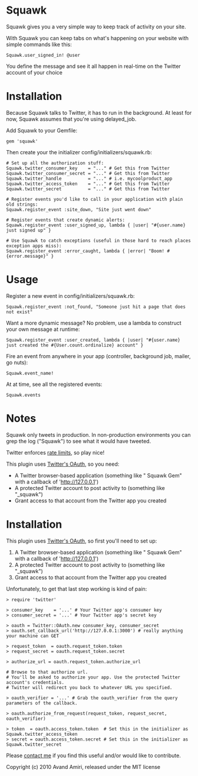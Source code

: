 Squawk
==================

Squawk gives you a very simple way to keep track of activity on your site.

With Squawk you can keep tabs on what's happening on your website with simple commands like this:

    Squawk.user_signed_in! @user

You define the message and see it all happen in real-time on the Twitter account of your choice

Installation
============
Because Squawk talks to Twitter, it has to run in the background. At least for now, Squawk assumes that you're using delayed_job.

Add Squawk to your Gemfile:

    gem 'squawk'

Then create your the initializer config/initializers/squawk.rb:

    # Set up all the authorization stuff:
    Squawk.twitter_consumer_key    = "..." # Get this from Twitter
    Squawk.twitter_consumer_secret = "..." # Get this from Twitter
    Squawk.twitter_handle          = "..." # i.e. mycoolproduct_app
    Squawk.twitter_access_token    = "..." # Get this from Twitter
    Squawk.twitter_secret          = "..." # Get this from Twitter

    # Register events you'd like to call in your application with plain old strings:
    Squawk.register_event :site_down, "Site just went down"

    # Register events that create dynamic alerts:
    Squawk.register_event :user_signed_up, lambda { |user| "#{user.name} just signed up" }

    # Use Squawk to catch exceptions (useful in those hard to reach places exception apps miss):
    Squawk.register_event :error_caught, lambda { |error| "Boom! #{error.message}" }

Usage
=====
    
Register a new event in config/initializers/squawk.rb:

    Squawk.register_event :not_found, "Someone just hit a page that does not exist"

Want a more dynamic message? No problem, use a lambda to construct your own message at runtime:

    Squawk.register_event :user_created, lambda { |user| "#{user.name} just created the #{User.count.ordinalize} account" }

Fire an event from anywhere in your app (controller, background job, mailer, go nuts):

    Squawk.event_name!

At at time, see all the registered events:

    Squawk.events

Notes
=====

Squawk only tweets in production. In non-production environments you can grep the log ("Squawk") to see what it would have tweeted.

Twitter enforces [rate limits](http://apiwiki.twitter.com/Rate-limiting), so play nice!

This plugin uses [Twitter's OAuth](http://dev.twitter.com/pages/oauth_faq), so you need:

* A Twitter browser-based application (something like "<your app name> Squawk Gem" with a callback of 'http://127.0.0.1')
* A protected Twitter account to post activity to (something like "<your app name>_squawk")
* Grant access to that account from the Twitter app you created

Installation
============

This plugin uses [Twitter's OAuth](http://dev.twitter.com/pages/oauth_faq), so first you'll need to set up:

1. A Twitter browser-based application (something like "<your app name> Squawk Gem" with a callback of 'http://127.0.0.1')
2. A protected Twitter account to post activity to (something like "<your app name>_squawk")
3. Grant access to that account from the Twitter app you created

Unfortunately, to get that last step working is kind of pain:

    > require 'twitter'
    
    > consumer_key    = '...' # Your Twitter app's consumer key
    > consumer_secret = '...' # Your Twitter app's secret key
    
    > oauth = Twitter::OAuth.new consumer_key, consumer_secret
    > oauth.set_callback_url('http://127.0.0.1:3000') # really anything your machine can GET
    
    > request_token  = oauth.request_token.token
    > request_secret = oauth.request_token.secret
    
    > authorize_url = oauth.request_token.authorize_url
    
    # Browse to that authorize url.
    # You'll be asked to authorize your app. Use the protected Twitter account's credentials.
    # Twitter will redirect you back to whatever URL you specified.
    
    > oauth_verifier = '...' # Grab the oauth_verifier from the query parameters of the callback.
    
    > oauth.authorize_from_request(request_token, request_secret, oauth_verifier)
    
    > token  = oauth.access_token.token  # Set this in the initializer as Squawk.twitter_access_token
    > secret = oauth.access_token.secret # Set this in the initializer as Squawk.twitter_secret

Please [contact me](http://avandamiri.com/talk_to_me.html) if you find this useful and/or would like to contribute.

Copyright (c) 2010 Avand Amiri, released under the MIT license
